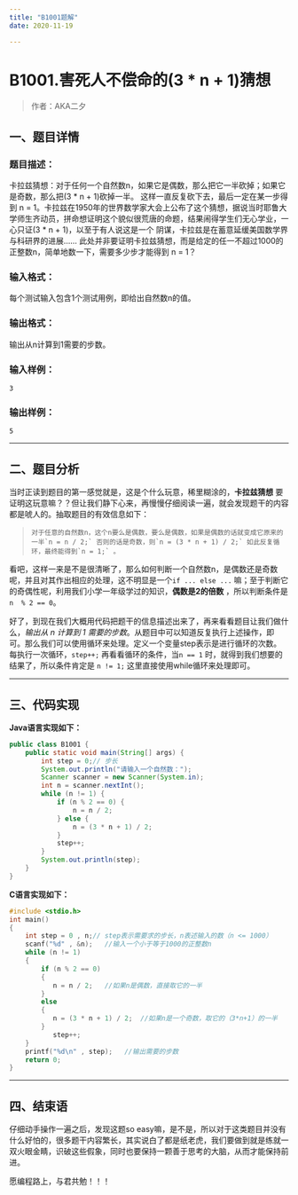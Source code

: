 ```yaml
---
title: "B1001题解"
date: 2020-11-19

---
```


# B1001.害死人不偿命的(3 * n + 1)猜想

>    作者：AKA二夕



## 一、题目详情

### 题目描述：

卡拉兹猜想：对于任何一个自然数n，如果它是偶数，那么把它一半砍掉；如果它是奇数，那么把(3 * n + 1)砍掉一半。
这样一直反复砍下去，最后一定在某一步得到 n = 1。卡拉兹在1950年的世界数学家大会上公布了这个猜想，据说当时耶鲁大
学师生齐动员，拼命想证明这个貌似很荒唐的命题，结果闹得学生们无心学业，一心只证(3 * n + 1)，以至于有人说这是一个
阴谋，卡拉兹是在蓄意延缓美国数学界与科研界的进展……
此处并非要证明卡拉兹猜想，而是给定的任一不超过1000的正整数n，简单地数一下，需要多少步才能得到 n = 1？

### 输入格式：

每个测试输入包含1个测试用例，即给出自然数n的值。

### 输出格式：

输出从n计算到1需要的步数。

### 输入样例：

```out
3
```

### 输出样例：

```out
5
```

---

## 二、题目分析

当时正读到题目的第一感觉就是，这是个什么玩意，稀里糊涂的，**卡拉兹猜想** 要证明这玩意嘛？？但让我们静下心来，再慢慢仔细阅读一遍，就会发现题干的内容都是唬人的。抽取题目的有效信息如下：

>     对于任意的自然数n，这个n要么是偶数，要么是偶数，如果是偶数的话就变成它原来的一半`n = n / 2;` 否则的话是奇数，则`n = (3 * n + 1) / 2;` 如此反复循环，最终能得到`n = 1;` 。

看吧，这样一来是不是很清晰了，那么如何判断一个自然数n，是偶数还是奇数呢，并且对其作出相应的处理，这不明显是一个`if ... else ...` 嘛；至于判断它的奇偶性呢，利用我们小学一年级学过的知识，**偶数是2的倍数** ，所以判断条件是`n  % 2 == 0`。

好了，到现在我们大概用代码把题干的信息描述出来了，再来看看题目让我们做什么，*输出从 n 计算到 1 需要的步数*。从题目中可以知道反复执行上述操作，即可。那么我们可以使用循环来处理。定义一个变量step表示是进行循环的次数。每执行一次循环，`step++;` 再看看循环的条件，当`n == 1` 时，就得到我们想要的结果了，所以条件肯定是 `n != 1;` 这里直接使用while循环来处理即可。

---

## 三、代码实现

**Java语言实现如下：**

```java
public class B1001 {
    public static void main(String[] args) {
        int step = 0;// 步长
        System.out.println("请输入一个自然数：");
        Scanner scanner = new Scanner(System.in);
        int n = scanner.nextInt();
        while (n != 1) {
            if (n % 2 == 0) {
                n = n / 2;
            } else {
                n = (3 * n + 1) / 2;
            }
            step++;
        }
        System.out.println(step);
    }
}
```

**C语言实现如下：**

```c
#include <stdio.h>
int main()
{
    int step = 0 , n;// step表示需要求的步长，n表述输入的数（n <= 1000）
    scanf("%d" , &n);   //输入一个小于等于1000的正整数n
    while (n != 1) 
    {
        if (n % 2 == 0) 
        {
           n = n / 2;   //如果n是偶数，直接取它的一半
        } 
        else 
        {
           n = (3 * n + 1) / 2;  //如果n是一个奇数，取它的（3*n+1）的一半
        }
           step++;
    }
    printf("%d\n" , step);   //输出需要的步数
    return 0;
}
```


---

## 四、结束语

仔细动手操作一遍之后，发现这题so easy嘛，是不是，所以对于这类题目并没有什么好怕的，很多题干内容繁长，其实说白了都是纸老虎，我们要做到就是练就一双火眼金睛，识破这些假象，同时也要保持一颗善于思考的大脑，从而才能保持前进。

愿编程路上，与君共勉！！！
